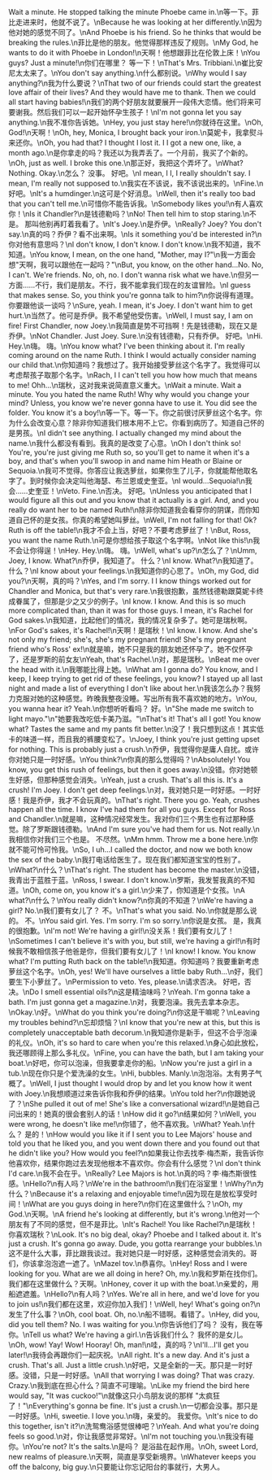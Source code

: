 Wait a minute. He stopped talking the minute Phoebe came in.\n等一下。菲比走进来时，他就不说了。\nBecause he was looking at her differently.\n因为他对她的感觉不同了。\nAnd Phoebe is his friend. So he thinks that would be breaking the rules.\n菲比是他的朋友。他觉得那样违反了规则。\nMy God, he wants to do it with Phoebe in London!\n天啊！他想跟菲比在伦敦上床！\nYou guys? Just a minute!\n你们在哪里？ 等一下！\nThat's Mrs. Tribbiani.\n崔比安尼太太来了。\nYou don't say anything.\n什么都别说。\nWhy would I say anything?\n我为什么要说？\nThat two of our friends could start the greatest love affair of their lives? And they would have me to thank. Then we could all start having babies!\n我们的两个好朋友就要展开一段伟大恋情。他们将来可要谢我。然后我们可以一起开始怀孕生孩子！\nI'm not gonna let you say anything.\n我不准你告诉她。\nHey, you just stay here!\n你就待在这里。\nOh, God!\n天啊！\nOh, hey, Monica, I brought back your iron.\n莫妮卡，我拿熨斗来还你。\nOh, you had that? I thought I lost it. I I got a new one, like, a month ago.\n是你拿走的吗？我还以为我弄丢了。一个月前，我买了个新的。\nOh, just as well. I broke this one.\n那正好，我把这个弄坏了。\nWhat? Nothing. Okay.\n怎么？ 没事。 好吧。\nI mean, I I, I really shouldn't say. I mean, I'm really not supposed to.\n我实在不该说，我不该说出来的。\nFine.\n好吧。\nIt's a humdinger.\n这可是个好消息。\nWell, then it's really too bad that you can't tell me.\n可惜你不能告诉我。\nSomebody likes you!\n有人喜欢你！\nIs it Chandler?\n是钱德勒吗？\nNo! Then tell him to stop staring.\n不是。 那叫他别再盯着我看了。\nIt's Joey.\n是乔伊。\nReally? Joey? You don't say.\n真的吗？乔伊？看不出来啊。\nIs it something you'd be interested in?\n你对他有意思吗？\nI don't know, I don't know. I don't know.\n我不知道，我不知道。\nYou know, I mean, on the one hand, "Mother, may I?"\n我一方面会想"天啊，我可以跟他在一起吗？"\nBut, you know, on the other hand...No. No, I can't. We're friends. No, oh, no. I don't wanna risk what we have.\n但另一方面……不行，我们是朋友。不行，我不能拿我们现在的友谊冒险。\nI guess that makes sense. So, you think you're gonna talk to him?\n你说得有道理。你要跟他谈一谈吗？\nSure, yeah. I mean, it's Joey. I don't want him to get hurt.\n当然了。他可是乔伊。我不希望他受伤害。\nWell, I must say, I am on fire! First Chandler, now Joey.\n我简直是势不可挡啊！先是钱德勒，现在又是乔伊。\nNot Chandler. Just Joey. Sure.\n没有钱德勒，只有乔伊。 好吧。\nHi. Hey.\n嗨。 嗨。\nYou know what? I've been thinking about it. I'm really coming around on the name Ruth. I think I would actually consider naming our child that.\n你知道吗？我想过了。我开始接受萝丝这个名字了。我觉得可以考虑帮孩子取那个名字。\nRach, I I can't tell you how how much that means to me! Ohh...\n瑞秋，这对我来说简直意义重大。\nWait a minute. Wait a minute. You you hated the name Ruth! Why why would you change your mind? Unless, you know we're never gonna have to use it. You did see the folder. You know it's a boy!\n等一下。等一下。你之前很讨厌萝丝这个名字。你为什么会改变心意？除非你知道我们根本用不上它。你看到病历了。知道自己怀的是男孩。\nI didn't see anything. I actually changed my mind about the name.\n我什么都没有看到。我真的是改变了心意。\nOh I don't think so! You're, you're just giving me Ruth so, so you'll get to name it when it's a boy, and that's when you'll swoop in and name him Heath or Blaine or Sequoia.\n我可不觉得。你答应让我选萝丝，如果你生了儿子，你就能帮他取名字了。到时候你会决定叫他海瑟、布兰恩或史奎亚。\nI would...Sequoia!\n我会……史奎亚！\nVeto. Fine.\n否决。 好吧。\nUnless you anticipated that I would figure all this out and you know that it actually is a girl. And, and you really do want her to be named Ruth!\n除非你知道我会看穿你的阴谋，而你知道自己怀的是女孩。你真的希望她叫萝丝。\nWell, I'm not falling for that! Ok? Ruth is off the table!\n我才不会上当，好吧？不要考虑萝丝了！\nBut, Ross, you want the name Ruth.\n可是你想给孩子取这个名字啊。\nNot like this!\n我不会让你得逞！\nHey. Hey.\n嗨。 嗨。\nWell, what's up?\n怎么了？\nUmm, Joey, I know. What?\n乔伊，我知道了。 什么？\nI know. What?\n我知道了。 什么？\nI know about your feelings.\n我知道你的心思了。\nOh, my God, did you?\n天啊，真的吗？\nYes, and I'm sorry. I I know things worked out for Chandler and Monica, but that's very rare.\n我很抱歉，虽然钱德勒跟莫妮卡终成眷属了，但那是少之又少的例子。\nI know. I know. And this is so much more complicated than, than it was for those guys. I mean, it's Rachel for God sakes.\n我知道，比起他们的情况，我的情况复杂多了。她可是瑞秋啊。\nFor God's sakes, it's Rachel!\n天啊！是瑞秋！\nI know. I know. And she's not only my friend; she's, she's my pregnant friend! She's my pregnant friend who's Ross' ex!\n就是嘛，她不只是我的朋友她还怀孕了。她不仅怀孕了，还是罗斯的前女友\nYeah, that's Rachel.\n对，那是瑞秋。\nBeat me over the head with it.\n我哪能比得上她。\nWhat am I gonna do? You know, and I keep, I keep trying to get rid of these feelings, you know? I stayed up all last night and made a list of everything I don't like about her.\n我该怎么办？我努力克服对她的这种感觉。昨晚我整夜没睡。写出所有我不喜欢她的地方。\nYou, you wanna hear it? Yeah.\n你想听听看吗？ 好。\n"She made me switch to light mayo."\n"她要我改吃低卡美乃滋。"\nThat's it! That's all I got! You know what? Tastes the same and my pants fit better.\n没了！我只想到这点！其实低卡的味道一样，而且我的裤腰变松了。\nJoey, I think you're just getting upset for nothing. This is probably just a crush.\n乔伊，我觉得你是庸人自扰。或许你对她只是一时好感。\nYou think?\n你真的那么觉得吗？\nAbsolutely! You know, you get this rush of feelings, but then it goes away.\n没错。你对她顿生好感，但那种感觉会消失。\nYeah, just a crush. That's all this is. It's a crush! I'm Joey. I don't get deep feelings.\n对，我对她只是一时好感。一时好感！我是乔伊，我才不会玩真的。\nThat's right. There you go. Yeah, crushes happen all the time. I know I've had them for all you guys. Except for Ross and Chandler.\n就是嘛，这种情况经常发生。我对你们三个男生也有过那种感觉。除了罗斯跟钱德勒。\nAnd I'm sure you've had them for us. Not really.\n我相信你对我们三个也是。 不尽然。\nMm hmm. Throw me a bone here.\n你就不能可怜可怜我。\nSo, I uh...I called the doctor, and now we both know the sex of the baby.\n我打电话给医生了。现在我们都知道宝宝的性别了。\nWhat?\n什么？\nThat's right. The student has become the master.\n没错，我青出于蓝胜于蓝。\nRoss, I swear. I don't know.\n罗斯，我发誓我真的不知道。\nOh, come on, you know it's a girl.\n少来了，你知道是个女孩。\nA what?\n什么？\nYou really didn't know?\n你真的不知道？\nWe're having a girl? No.\n我们要有女儿了？ 不。\nThat's what you said. No.\n你就是那么说的。 不。\nYou said girl. Yes. I'm sorry. I'm so sorry.\n你说是女孩。 是，我真的很抱歉。\nI'm not! We're having a girl!\n没关系！我们要有女儿了！\nSometimes I can't believe it's with you, but still, we're having a girl!\n有时候我不敢相信孩子他爸是你，但我们要有女儿了！\nI know! I know. You know what? I'm putting Ruth back on the table!\n我知道。你知道吗？我要重新考虑萝丝这个名字。\nOh, yes! We'll have ourselves a little baby Ruth...\n好，我们要生下小萝丝了。\nPermission to veto. Yes, please.\n请求否决。 好吧，否决。\nDo I smell essential oils?\n这是精油味吗？\nYeah. I'm gonna take a bath. I'm just gonna get a magazine.\n对，我要泡澡。我先去拿本杂志。\nOkay.\n好。\nWhat do you think you're doing?\n你这是干嘛呢？\nLeaving my troubles behind?\n忘却烦恼？\nI know that you're new at this, but this is completely unacceptable bath decorum.\n我知道你是新手，但这不合乎泡澡的礼仪。\nOh, it's so hard to care when you're this relaxed.\n身心如此放松，我还哪顾得上那么多礼仪。\nFine, you can have the bath, but I am taking your boat.\n好吧，你可以泡澡，但我要拿走你的船。\nNow you're just a girl in a tub.\n现在你只是个爱洗澡的女生。\nHi, bubbles. Manly.\n泡泡浴。太有男子气概了。\nWell, I just thought I would drop by and let you know how it went with Joey.\n我想顺道过来告诉你我和乔伊的结果。\nYou told her?\n你跟她说了？\nShe pulled it out of me! She's like a conversational wizard!\n是她自己问出来的！她真的很会套别人的话！\nHow did it go?\n结果如何？\nWell, you were wrong, he doesn't like me!\n你错了，他不喜欢我。\nWhat? Yeah.\n什么？ 是的！\nHow would you like it if I sent you to Lee Majors' house and told you that he liked you, and you went down there and you found out that he didn't like you? How would you feel?\n如果我让你去找李·梅杰斯，我告诉你他喜欢你，结果你跑过去发现他根本不喜欢你。你会有什么感觉？\nI don't think I'd care.\n我不会在乎。\nReally? Lee Majors is hot.\n真的吗？李·梅杰斯很性感。\nHello?\n有人吗？\nWe're in the bathroom!\n我们在浴室里！\nWhy?\n为什么？\nBecause it's a relaxing and enjoyable time!\n因为现在是放松享受时间！\nWhat are you guys doing in here?\n你们在这里做什么？\nOh, my God.\n天啊。\nA friend he's looking at differently, but it's wrong.\n他对一个朋友有了不同的感觉，但不是菲比。\nIt's Rachel! You like Rachel?\n是瑞秋！ 你喜欢瑞秋？\nLook. It's no big deal, okay? Phoebe and I talked about it. It's just a crush. It's gonna go away. Dude, you gotta rearrange your bubbles.\n这不是什么大事，菲比跟我谈过。我对她只是一时好感，这种感觉会消失的。哥们，你该拿泡泡遮一遮了。\nMazel tov.\n恭喜你。\nHey! Ross and I were looking for you. What are we all doing in here? Oh, my.\n我和罗斯在找你们。我们都在这里做什么？天啊。\nHoney, cover it up with the boat.\n亲爱的，用船遮遮羞。\nHello?\n有人吗？\nYes. We're all in here, and we'd love for you to join us!\n我们都在这里，欢迎你加入我们！\nWell, hey! What's going on?\n发生了什么事？\nOh, cool boat. Oh, no.\n船不错啊。看错了。\nHey, did you, did you tell them? No. I was waiting for you.\n你告诉他们了吗？ 没有，我在等你。\nTell us what? We're having a girl.\n告诉我们什么？ 我怀的是女儿。\nOh, wow! Yay! Wow! Hooray! Oh, man!\n哇，真的吗？\nI'll...I'll get you later!\n我待会再跟你们一起庆祝。\nAll right. It's a new day. And it's just a crush. That's all. Just a little crush.\n好吧，又是全新的一天。那只是一时好感。没错，只是一时好感。\nAll that worrying I was doing? That was crazy. Crazy.\n我到底在担心什么？简直不可理喻。\nLike my friend the bird here would say, "It was cuckoo!"\n就像这只小鸟朋友说的那样 "太疯狂了！"\nEverything's gonna be fine. It's just a crush.\n一切都会没事。那只是一时好感。\nHi, sweetie. I love you.\n嗨，亲爱的。 我爱你。\nIt's nice to do this together, isn't it?\n洗鸳鸯浴感觉很棒吧？\nYeah. And what you're doing feels so good.\n对，你让我感觉非常好。\nI'm not touching you.\n我没有碰你。\nYou're not? It's the salts.\n是吗？ 是浴盐在起作用。\nOh, sweet Lord, new realms of pleasure.\n天啊，简直是享受新境界。\nWhatever keeps you off the balcony, big guy.\n只要能让你忘记阳台的事就行，大男人。
        